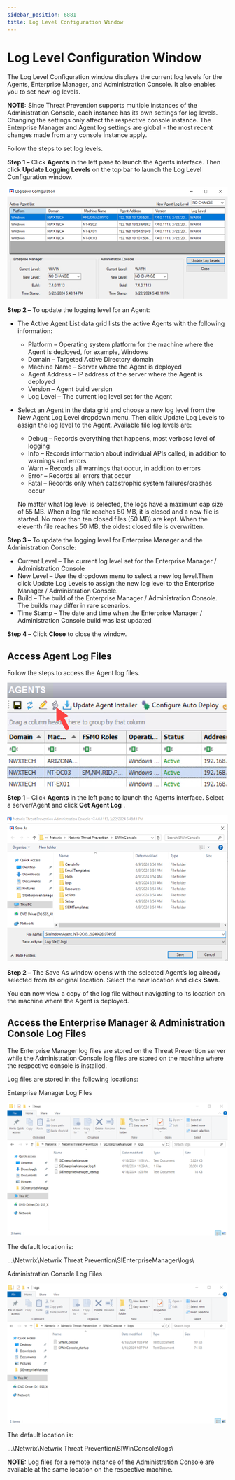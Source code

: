 ```yaml
---
sidebar_position: 6881
title: Log Level Configuration Window
---
```


# Log Level Configuration Window

The Log Level Configuration window displays the current log levels for the Agents, Enterprise Manager, and Administration Console. It also enables you to set new log levels.

**NOTE:** Since Threat Prevention supports multiple instances of the Administration Console, each instance has its own settings for log levels. Changing the settings only affect the respective console instance. The Enterprise Manager and Agent log settings are global - the most recent changes made from any console instance apply.

Follow the steps to set log levels.

**Step 1 –** Click **Agents** in the left pane to launch the Agents interface. Then click **Update Logging Levels** on the top bar to launch the Log Level Configuration window.

![Log Level Configuration Window](../../../../../../../static/images/ThreatPrevention_7.5/Content/Resources/Images/ThreatPrevention/AgentsInterfaceActions/LogLevelConfiguration.png "Log Level Configuration Window")

**Step 2 –** To update the logging level for an Agent:

* The Active Agent List data grid lists the active Agents with the following information:
  * Platform – Operating system platform for the machine where the Agent is deployed, for example, Windows
  * Domain – Targeted Active Directory domain
  * Machine Name – Server where the Agent is deployed
  * Agent Address – IP address of the server where the Agent is deployed
  * Version – Agent build version
  * Log Level – The current log level set for the Agent

* Select an Agent in the data grid and choose a new log level from the New Agent Log Level dropdown menu. Then click Update Log Levels to assign the log level to the Agent. Available file log levels are:
  * Debug – Records everything that happens, most verbose level of logging
  * Info – Records information about individual APIs called, in addition to warnings and errors
  * Warn – Records all warnings that occur, in addition to errors
  * Error – Records all errors that occur
  * Fatal – Records only when catastrophic system failures/crashes occur

  No matter what log level is selected, the logs have a maximum cap size of 55 MB. When a log file reaches 50 MB, it is closed and a new file is started. No more than ten closed files (50 MB) are kept. When the eleventh file reaches 50 MB, the oldest closed file is overwritten.

**Step 3 –** To update the logging level for Enterprise Manager and the Administration Console:

* Current Level – The current log level set for the Enterprise Manager / Administration Console
* New Level – Use the dropdown menu to select a new log level.Then click Update Log Levels to assign the new log level to the Enterprise Manager / Administration Console.
* Build – The build of the Enterprise Manager / Administration Console. The builds may differ in rare scenarios.
* Time Stamp – The date and time when the Enterprise Manager / Administration Console build was last updated

**Step 4 –** Click **Close** to close the window.

## Access Agent Log Files

Follow the steps to access the Agent log files.

![Get Agent Log icon](../../../../../../../static/images/ThreatPrevention_7.5/Content/Resources/Images/ThreatPrevention/AgentsInterfaceActions/GetAgentLog.png "Get Agent Log icon")

**Step 1 –** Click **Agents** in the left pane to launch the Agents interface. Select a server/Agent and click **Get Agent Log** .

![Save As window for Agent logs](../../../../../../../static/images/ThreatPrevention_7.5/Content/Resources/Images/ThreatPrevention/AgentsInterfaceActions/SaveAsWindow.png "Save As window for Agent logs")

**Step 2 –** The Save As window opens with the selected Agent’s log already selected from its original location. Select the new location and click **Save**.

You can now view a copy of the log file without navigating to its location on the machine where the Agent is deployed.

## Access the Enterprise Manager & Administration Console Log Files

The Enterprise Manager log files are stored on the Threat Prevention server while the Administration Console log files are stored on the machine where the respective console is installed.

Log files are stored in the following locations:

Enterprise Manager Log Files

![Enterprise Manager Log File Location](../../../../../../../static/images/ThreatPrevention_7.5/Content/Resources/Images/ThreatPrevention/AgentsInterfaceActions/EMLogs.png "Enterprise Manager Log File Location")

The default location is:

…\Netwrix\Netwrix Threat Prevention\SIEnterpriseManager\logs\

Administration Console Log Files

![Administration Console Log File Location](../../../../../../../static/images/ThreatPrevention_7.5/Content/Resources/Images/ThreatPrevention/AgentsInterfaceActions/ConsoleLogs.png "Administration Console Log File Location")

The default location is:

…\Netwrix\Netwrix Threat Prevention\SIWinConsole\logs\

**NOTE:** Log files for a remote instance of the Administration Console are available at the same location on the respective machine.